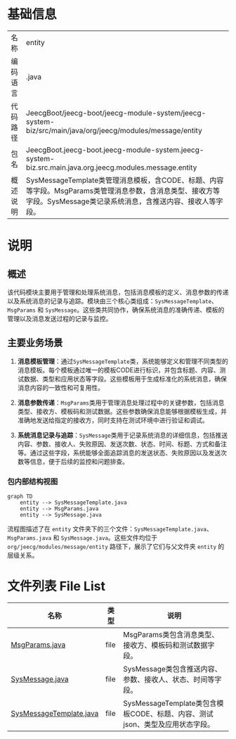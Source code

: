 # 基础信息

|      |      |
|------|------|
| 名称 | entity |
| 编码语言 | .java |
| 代码路径 | JeecgBoot/jeecg-boot/jeecg-module-system/jeecg-system-biz/src/main/java/org/jeecg/modules/message/entity |
| 包名 | JeecgBoot.jeecg-boot.jeecg-module-system.jeecg-system-biz.src.main.java.org.jeecg.modules.message.entity |
| 概述说明 | SysMessageTemplate类管理消息模板，含CODE、标题、内容等字段。MsgParams类管理消息参数，含消息类型、接收方等字段。SysMessage类记录系统消息，含推送内容、接收人等字段。 |

# 说明

## 概述
该代码模块主要用于管理和处理系统消息，包括消息模板的定义、消息参数的传递以及系统消息的记录与追踪。模块由三个核心类组成：`SysMessageTemplate`、`MsgParams` 和 `SysMessage`。这些类共同协作，确保系统消息的准确传递、模板的管理以及消息发送过程的记录与监控。

## 主要业务场景
1. **消息模板管理**：通过`SysMessageTemplate`类，系统能够定义和管理不同类型的消息模板。每个模板通过唯一的模板CODE进行标识，并包含标题、内容、测试数据、类型和应用状态等字段。这些模板用于生成标准化的系统消息，确保消息内容的一致性和可复用性。

2. **消息参数传递**：`MsgParams`类用于管理消息处理过程中的关键参数，包括消息类型、接收方、模板码和测试数据。这些参数确保消息能够根据模板生成，并准确地发送给指定的接收方，同时支持在测试环境中进行验证和调试。

3. **系统消息记录与追踪**：`SysMessage`类用于记录系统消息的详细信息，包括推送内容、参数、接收人、失败原因、发送次数、状态、时间、标题、方式和备注等。通过这些字段，系统能够全面追踪消息的发送状态、失败原因以及发送次数等信息，便于后续的监控和问题排查。


### 包内部结构视图

```mermaid
graph TD
    entity --> SysMessageTemplate.java
    entity --> MsgParams.java
    entity --> SysMessage.java
```

流程图描述了在 `entity` 文件夹下的三个文件：`SysMessageTemplate.java`、`MsgParams.java` 和 `SysMessage.java`。这些文件均位于 `org/jeecg/modules/message/entity` 路径下，展示了它们与父文件夹 `entity` 的层级关系。

# 文件列表 File List

| 名称   | 类型  | 说明 |
|-------|------|-------------|
| [MsgParams.java](MsgParams.md) | file | MsgParams类包含消息类型、接收方、模板码和测试数据字段。 |
| [SysMessage.java](SysMessage.md) | file | SysMessage类包含推送内容、参数、接收人、状态、时间等字段。 |
| [SysMessageTemplate.java](SysMessageTemplate.md) | file | SysMessageTemplate类包含模板CODE、标题、内容、测试json、类型及应用状态字段。 |


